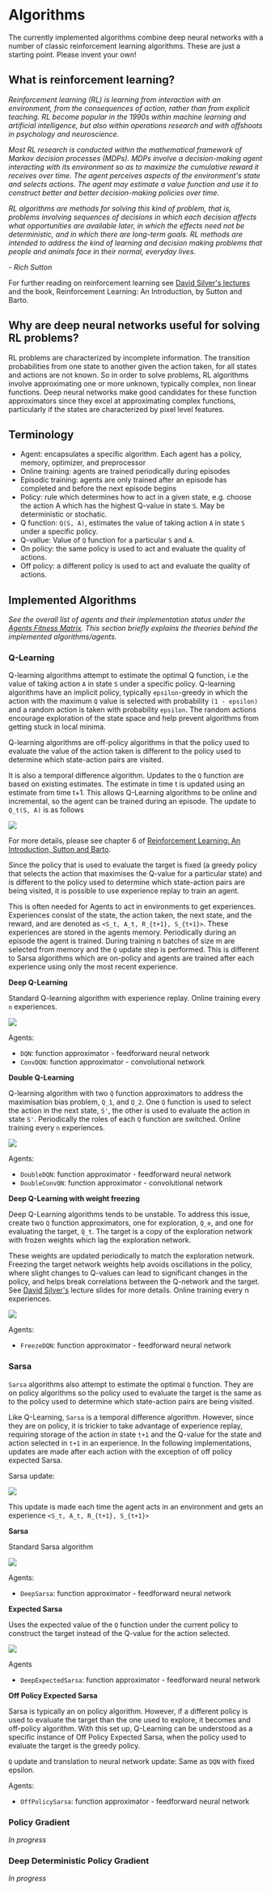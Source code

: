 # <a name="algorithms"></a>Algorithms

The currently implemented algorithms combine deep neural networks with a number of classic reinforcement learning algorithms. These are just a starting point. Please invent your own! 

## What is reinforcement learning?

*Reinforcement learning (RL) is learning from interaction with an environment, from the consequences of action, rather than from explicit teaching. RL become popular in the 1990s within machine learning and artificial intelligence, but also within operations research and with offshoots in psychology and neuroscience.*

*Most RL research is conducted within the mathematical framework of Markov decision processes (MDPs). MDPs involve a decision-making agent interacting with its environment so as to maximize the cumulative reward it receives over time. The agent perceives aspects of the environment's state and selects actions. The agent may estimate a value function and use it to construct better and better decision-making policies over time.*

*RL algorithms are methods for solving this kind of problem, that is, problems involving sequences of decisions in which each decision affects what opportunities are available later, in which the effects need not be deterministic, and in which there are long-term goals. RL methods are intended to address the kind of learning and decision making problems that people and animals face in their normal, everyday lives.*

*- Rich Sutton*

For further reading on reinforcement learning see [David Silver's lectures](http://www0.cs.ucl.ac.uk/staff/d.silver/web/Teaching.html) and the book, Reinforcement Learning: An Introduction, by Sutton and Barto.



## Why are deep neural networks useful for solving RL problems?

RL problems are characterized by incomplete information. The transition probabilities from one state to another given the action taken, for all states and actions are not known. So in order to solve problems, RL algorithms involve approximating one or more unknown, typically complex, non linear functions. Deep neural networks make good candidates for these function approximators since they excel at approximating complex functions, particularly if the states are characterized by pixel level features.



## Terminology

- Agent: encapsulates a specific algorithm. Each agent has a policy, memory, optimizer, and preprocessor
- Online training: agents are trained periodically during episodes
- Episodic training: agents are only trained after an episode has completed and before the next episode begins
- Policy: rule which determines how to act in a given state, e.g. choose the action A which has the highest Q-value in state `S`. May be deterministic or stochatic. 
- Q function: `Q(S, A)`, estimates the value of taking action `A` in state `S` under a specific policy. 
- Q-vallue: Value of `Q` function for a particular `S` and `A`.
- On policy: the same policy is used to act and evaluate the quality of actions.
- Off policy: a different policy is used to act and evaluate the quality of actions. 



## Implemented Algorithms

*See the overall list of agents and their implementation status under the [Agents Fitness Matrix](#agents-matrix). This section briefly explains the theories behind the implemented algorithms/agents.*


### <a name="q-learning"></a>Q-Learning

Q-learning algorithms attempt to estimate the optimal Q function, i.e the value of taking action `A` in state `S` under a specific policy. Q-learning algorithms have an implicit policy, typically `epsilon`-greedy in which the action with the maximum `Q` value is selected with probability `(1 - epsilon)` and a random action is taken with probability `epsilon`. The random actions encourage exploration of the state space and help prevent algorithms from getting stuck in local minima.

Q-learning algorithms are off-policy algorithms in that the policy used to evaluate the value of the action taken is different to the policy used to determine which state-action pairs are visited.

It is also a temporal difference algorithm. Updates to the `Q` function are based on existing estimates. The estimate in time t is updated using an estimate from time t+1. This allows Q-Learning algorithms to be online and incremental, so the agent can be trained during an episode. The update to `Q_t(S, A)` is as follows

![](./images/q_learning.png)

For more details, please see chapter 6 of [Reinforcement Learning: An Introduction, Sutton and Barto](https://webdocs.cs.ualberta.ca/~sutton/book/bookdraft2016sep.pdf).

Since the policy that is used to evaluate the target is fixed (a greedy policy that selects the action that maximises the Q-value for a particular state) and is different to the policy used to determine which state-action pairs are being visited, it is possible to use experience replay to train an agent.

This is often needed for Agents to act in environments to get experiences. Experiences consist of the state, the action taken, the next state, and the reward, and are denoted as `<S_t, A_t, R_{t+1}, S_{t+1}>`. These experiences are stored in the agents memory. Periodically during an episode the agent is trained. During training n batches of size m are selected from memory and the `Q` update step is performed. This is different to Sarsa algorithms which are on-policy and agents are trained after each experience using only the most recent experience.

**Deep Q-Learning**

Standard Q-learning algorithm with experience replay. Online training every `n` experiences.

![](./images/deep_q_learning.png)

Agents: 

- `DQN`: function approximator - feedforward neural network
- `ConvDQN`: function approximator - convolutional network

**Double Q-Learning**

Q-learning algorithm with two `Q` function approximators to address the maximisation bias problem, `Q_1`, and `Q_2`. One `Q` function is used to select the action in the next state, `S'`, the other is used to evaluate the action in state `S'`. Periodically the roles of each `Q` function are switched. Online training every `n` experiences.

![](./images/double_q_learning.png)

Agents:

- `DoubleDQN`: function approximator - feedforward neural network
- `DoubleConvQN`: function approximator - convolutional network

**Deep Q-Learning with weight freezing**

Deep Q-Learning algorithms tends to be unstable. To address this issue, create two `Q` function approximators, one for exploration, `Q_e`, and one for evaluating the target, `Q_t`. The target is a copy of the exploration network with frozen weights which lag the exploration network.

These weights are updated periodically to match the exploration network. Freezing the target network weights help avoids oscillations in the policy, where slight changes to Q-values can lead to significant changes in the policy, and helps break correlations between the Q-network and the target. See [David Silver's](http://www0.cs.ucl.ac.uk/staff/d.silver/web/Resources_files/deep_rl.pdf) lecture slides for more details. Online training every n experiences.

![](./images/freeze_dqn.png)

 Agents:

- `FreezeDQN`: function approximator - feedforward neural network


### <a name="sarsa"></a>Sarsa

`Sarsa` algorithms also attempt to estimate the optimal `Q` function. They are on policy algorithms so the policy used to evaluate the target is the same as to the policy used to determine which state-action pairs are being visited.

Like Q-Learning, `Sarsa` is a temporal difference algorithm. However, since they are on policy, it is trickier to take advantage of experience replay, requiring storage of the action in state `t+1` and the Q-value for the state and action selected in `t+1` in an experience. In the following implementations, updates are made after each action with the exception of off policy expected Sarsa.

Sarsa update:

![](./images/sarsa.png)

This update is made each time the agent acts in an environment and gets an experience `<S_t, A_t, R_{t+1}, S_{t+1}>`

**Sarsa**

Standard Sarsa algorithm

![](./deep_sarsa.png)

Agents:

- `DeepSarsa`: function approximator - feedforward neural network

**Expected Sarsa**

Uses the expected value of the `Q` function under the current policy to construct the target instead of the Q-value for the action selected.

![](./images/expected_sarsa.png)

Agents

- `DeepExpectedSarsa`: function approximator - feedforward neural network


**Off Policy Expected Sarsa**

Sarsa is typically an on policy algorithm. However, if a different policy is used to evaluate the target than the one used to explore, it becomes and off-policy algorithm. With this set up, Q-Learning can be understood as a specific instance of Off Policy Expected Sarsa, when the policy used to evaluate the target is the greedy policy.

`Q` update and translation to neural network update: Same as `DQN` with fixed epsilon.

Agents:

- `OffPolicySarsa`: function approximator - feedforward neural network


### <a name="pg"></a>Policy Gradient

*In progress*


### <a name="ddpg"></a>Deep Deterministic Policy Gradient

*In progress*
